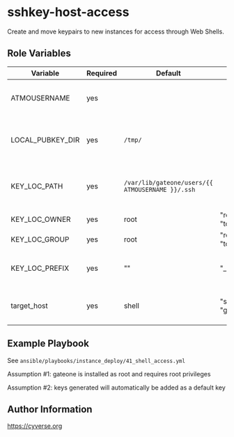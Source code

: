 sshkey-host-access
=========

Create and move keypairs to new instances for access through Web Shells.

Role Variables
--------------

| Variable                | Required | Default | Choices                   | Comments                                 |
|-------------------------|----------|---------|---------------------------|------------------------------------------|
| ATMOUSERNAME            | yes      |         |                           | Username of user getting the keys        |
| LOCAL_PUBKEY_DIR        | yes      | `/tmp/` |                           | the directory to transfer the public key locally |
| KEY_LOC_PATH            | yes      |`/var/lib/gateone/users/{{ ATMOUSERNAME }}/.ssh`|| the directory to transfer the public key |
| KEY_LOC_OWNER           | yes      | root    | "root", "tomcat7"         | owner of new keys                        |
| KEY_LOC_GROUP           | yes      | root    | "root", "tomcat7"         | group of new keys                        |
| KEY_LOC_PREFIX          | yes      | ""      | "_guac", ""               | prefix to name key for specific server   |
| target_host             | yes      | shell   | "shell", "guac_server"    | hostname for delegated tasks             |

Example Playbook
----------------

See `ansible/playbooks/instance_deploy/41_shell_access.yml`

Assumption #1: gateone is installed as root and requires root privileges

Assumption #2: keys generated will automatically be added as a default key

Author Information
------------------

https://cyverse.org

